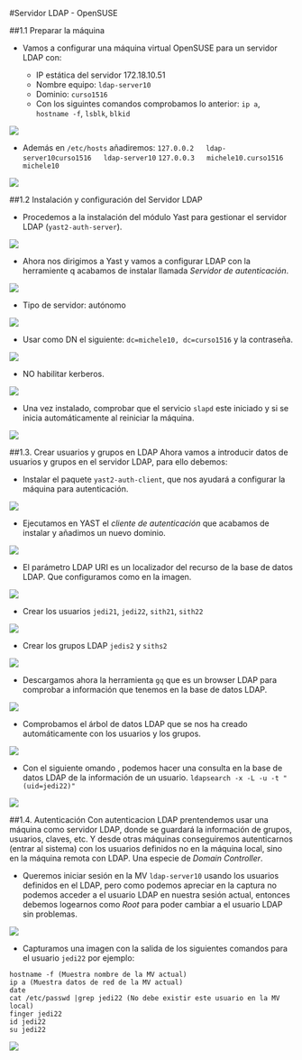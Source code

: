 
#Servidor LDAP - OpenSUSE

##1.1 Preparar la máquina

* Vamos a configurar una máquina virtual OpenSUSE para un servidor LDAP con:

    * IP estática del servidor 172.18.10.51 
    * Nombre equipo: `ldap-server10`
    * Dominio: `curso1516`
    * Con los siguintes comandos comprobamos lo anterior: `ip a`, `hostname -f`, `lsblk`, `blkid`

![](20.png)

   * Además en `/etc/hosts` añadiremos:
`127.0.0.2   ldap-server10curso1516   ldap-server10`
`127.0.0.3   michele10.curso1516  michele10`

![](9.png)



##1.2 Instalación y configuración del Servidor LDAP
* Procedemos a la instalación del módulo Yast para gestionar el servidor LDAP (`yast2-auth-server`).

![](2.png)

* Ahora nos dirigimos a Yast y vamos a configurar LDAP con la herramiente q acabamos de instalar llamada *Servidor de autenticación*.

![](3.png)
   
* Tipo de servidor: autónomo

![](4.png)
   
* Usar como DN el siguiente: `dc=michele10, dc=curso1516` y la contraseña.

![](7.png)

* NO habilitar kerberos.

![](8.png)
   
* Una vez instalado, comprobar que el servicio `slapd` este iniciado y si se inicia automáticamente al reiniciar la máquina. 

![](10.png)


##1.3. Crear usuarios y grupos en LDAP
Ahora vamos a introducir datos de usuarios y grupos
en el servidor LDAP, para ello debemos:

* Instalar el paquete `yast2-auth-client`, que nos ayudará a configurar la máquina para autenticación.

![](12.png)

* Ejecutamos en YAST el *cliente de autenticación* que acabamos de instalar y añadimos un nuevo dominio.

![](21.png)

* El parámetro LDAP URI es un localizador del recurso de la base de datos LDAP. Que configuramos como en la imagen.

![](22.png)


* Crear los usuarios `jedi21`, `jedi22`, `sith21`, `sith22` 

![](.png)

* Crear los grupos LDAP `jedis2` y `siths2`

![](14.png)

* Descargamos ahora la herramienta `gq` que es un browser LDAP para comprobar a información que tenemos en la base de datos LDAP.

![](13.png)

* Comprobamos el árbol de datos LDAP que se nos ha creado automáticamente con los usuarios y los grupos.

![](16.png)

* Con el siguiente omando , podemos hacer una consulta en la base de datos LDAP de la información de un usuario.
`ldapsearch -x -L -u -t "(uid=jedi22)"`

![](26.png)

##1.4. Autenticación
Con autenticacion LDAP prentendemos usar una máquina como servidor LDAP, donde se guardará la información de grupos, usuarios, claves, etc. Y desde otras máquinas conseguiremos autenticarnos (entrar al sistema) con los usuarios definidos no en la máquina local, sino en la máquina remota con LDAP. Una especie de *Domain Controller*.

* Queremos iniciar sesión en la MV `ldap-server10` usando los usuarios definidos en el LDAP, pero como podemos apreciar en la captura no podemos acceder a el usuario LDAP en nuestra sesión actual, entonces debemos logearnos como *Root* para poder cambiar a el usuario LDAP sin problemas.

![](24.png)

* Capturamos una imagen con la salida de los siguientes comandos para el usuario `jedi22` por ejemplo:

```
hostname -f (Muestra nombre de la MV actual)
ip a (Muestra datos de red de la MV actual)
date
cat /etc/passwd |grep jedi22 (No debe existir este usuario en la MV local)
finger jedi22
id jedi22
su jedi22
```
![](25.png)

